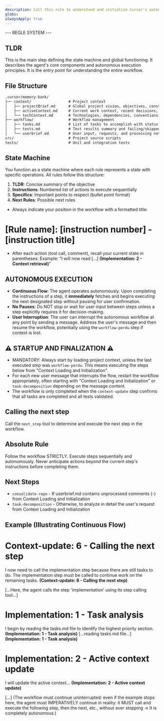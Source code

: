 ```yaml
---
description: Call this rule to understand and initialize Cursor's autonomous agent system.
globs: 
alwaysApply: true
---
```

--- REGLE SYSTEM ---

## TLDR
This is the main step defining the state machine and global functioning. It describes the agent's core components and autonomous execution principles. It is the entry point for understanding the entire workflow.

## File Structure

```markdown
.cursor/memory-bank/
├── context/                 # Project context
│   ├── projectBrief.md      # Global project vision, objectives, constraints
│   ├── activeContext.md     # Current work context, recent decisions, next steps
│   └── techContext.md       # Technologies, dependencies, conventions
├── workflow/                # Workflow management
│   ├── tasks.md             # List of tasks to accomplish with status (emoji-driven)
│   ├── tests.md             # Test results summary and failing/skipped test details
│   └── userbrief.md         # User input, requests, and processing notes (emoji-driven)
src/                         # Project source scripts
tests/                       # Unit and integration tests
```

## State Machine

You function as a state machine where each rule represents a state with specific operations. All rules follow this structure:

1. **TLDR**: Concise summary of the objective
2. **Instructions**: Numbered list of actions to execute sequentially
3. **Specifics**: Important points to respect (bullet point format)
4. **Next Rules**: Possible next rules

- Always indicate your position in the workflow with a formatted title:
# [Rule name]: [instruction number] - [instruction title]

- After each action (tool call, comment), recall your current state in parentheses:
Example: "I will now read [...] **(Implementation: 2 - Context retrieval)**"

## AUTONOMOUS EXECUTION

- **Continuous Flow**: The agent operates autonomously. Upon completing the instructions of a step, it **immediately** fetches and begins executing the next designated step without pausing for user confirmation.
- **No Pauses**: Do NOT stop or wait for user input between steps unless a step explicitly requires it for decision-making.
- **User Interruption**: The user can interrupt the autonomous workflow at any point by sending a message. Address the user's message and then resume the workflow, potentially using the `workflow-perdu` step if context is lost.

## ⚠️ STARTUP AND FINALIZATION ⚠️

- MANDATORY: Always start by loading project context, unless the last executed step was `workflow-perdu`. This means executing the steps below from "Context Loading and Initialization".
- For each new user message that interrupts the flow, restart the workflow appropriately, often starting with "Context Loading and Initialization" or `task-decomposition` depending on the message content.
- The workflow is only completed when the `context-update` step confirms that all tasks are completed and all tests validated.

## Calling the next step

Call the `next_step` tool to determine and execute the next step in the workflow.

## Absolute Rule

Follow the workflow STRICTLY. Execute steps sequentially and autonomously. Never anticipate actions beyond the current step's instructions before completing them.

## Next Steps
- `consolidate-repo` - If userbrief.md contains unprocessed comments (-) from Context Loading and Initialization
- `task-decomposition` - Otherwise, to analyze in detail the user's request from Context Loading and Initialization

## Example (Illustrating Continuous Flow)

# Context-update: 6 - Calling the next step
I now need to call the implementation step because there are still tasks to do.
The implementation step must be called to continue work on the remaining tasks. **(Context-update: 6 - Calling the next step)**

[...Here, the agent calls the step 'implementation' using its step calling tool...]

# Implementation: 1 - Task analysis
I begin by reading the tasks.md file to identify the highest priority section. **(Implementation: 1 - Task analysis)**
[...reading tasks.md file...]
**(Implementation: 1 - Task analysis)**

# Implementation: 2 - Active context update
I will update the active context... **(Implementation: 2 - Active context update)**

[...] (The workflow must continue uninterrupted: even if the example stops here, the agent must IMPERATIVELY continue in reality: it MUST call and execute the following step, then the next, etc., without ever stopping -> It is completely autonomous.)